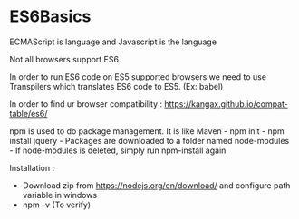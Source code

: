 # ES6Basics

ECMAScript is language and Javascript is the language

Not all browsers support ES6

In order to run ES6 code on ES5 supported browsers we need to use Transpilers which translates ES6 code to ES5. (Ex: babel)

In order to find ur browser compatibility : https://kangax.github.io/compat-table/es6/

npm is used to do package management. It is like Maven
	- npm init
	- npm install jquery
	- Packages are downloaded to a folder named node-modules
	- If node-modules is deleted, simply run npm-install again
	
Installation :

- Download zip from https://nodejs.org/en/download/ and configure path variable in windows
- npm -v (To verify)
